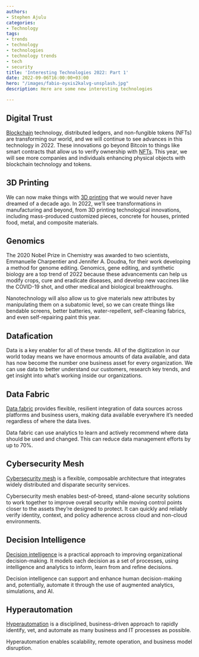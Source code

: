 ```yaml
---
authors:
- Stephen Ajulu
categories:
- Technology
tags:
- trends
- technology
- technologies
- technology trends
- tech
- security
title: 'Interesting Technologies 2022: Part 1'
date: 2022-09-06T16:00:00+03:00
hero: "/images/fabio-oyxis2kalvg-unsplash.jpg"
description: Here are some new interesting technologies

---
```

## Digital Trust

[Blockchain](https://bernardmarr.com/blockchain-distributed-ledgers/ "https://bernardmarr.com/blockchain-distributed-ledgers/") technology, distributed ledgers, and non-fungible tokens (NFTs) are transforming our world, and we will continue to see advances in this technology in 2022. These innovations go beyond Bitcoin to things like smart contracts that allow us to verify ownership with [NFTs](https://bernardmarr.com/the-10-best-examples-of-nfts/ "https://bernardmarr.com/the-10-best-examples-of-nfts/"). This year, we will see more companies and individuals enhancing physical objects with blockchain technology and tokens.

## 3D Printing

We can now make things with [3D printing](https://bernardmarr.com/top-6-most-amazing-ways-3d-printing-is-now-used-in-practice/ "https://bernardmarr.com/top-6-most-amazing-ways-3d-printing-is-now-used-in-practice/") that we would never have dreamed of a decade ago. In 2022, we’ll see transformations in manufacturing and beyond, from 3D printing technological innovations, including mass-produced customized pieces, concrete for houses, printed food, metal, and composite materials.

## Genomics

The 2020 Nobel Prize in Chemistry was awarded to two scientists, Emmanuelle Charpentier and Jennifer A. Doudna, for their work developing a method for genome editing. Genomics, gene editing, and synthetic biology are a top trend of 2022 because these advancements can help us modify crops, cure and eradicate diseases, and develop new vaccines like the COVID-19 shot, and other medical and biological breakthroughs.

Nanotechnology will also allow us to give materials new attributes by manipulating them on a subatomic level, so we can create things like bendable screens, better batteries, water-repellent, self-cleaning fabrics, and even self-repairing paint this year.

## Datafication

Data is a key enabler for all of these trends. All of the digitization in our world today means we have enormous amounts of data available, and data has now become the number one business asset for every organization. We can use data to better understand our customers, research key trends, and get insight into what’s working inside our organizations.

## Data Fabric

[Data fabric](https://www.gartner.com/smarterwithgartner/data-fabric-architecture-is-key-to-modernizing-data-management-and-integration) provides flexible, resilient integration of data sources across platforms and business users, making data available everywhere it’s needed regardless of where the data lives.

Data fabric can use analytics to learn and actively recommend where data should be used and changed. This can reduce data management efforts by up to 70%.

## Cybersecurity Mesh

[Cybersecurity mesh](https://www.gartner.com/en/articles/the-top-8-cybersecurity-predictions-for-2021-2022) is a flexible, composable architecture that integrates widely distributed and disparate security services.

Cybersecurity mesh enables best-of-breed, stand-alone security solutions to work together to improve overall security while moving control points closer to the assets they’re designed to protect. It can quickly and reliably verify identity, context, and policy adherence across cloud and non-cloud environments.

## Decision Intelligence

[Decision intelligence](https://www.gartner.com/smarterwithgartner/how-to-make-better-business-decisions) is a practical approach to improving organizational decision-making. It models each decision as a set of processes, using intelligence and analytics to inform, learn from and refine decisions.

Decision intelligence can support and enhance human decision-making and, potentially, automate it through the use of augmented analytics, simulations, and AI.

## Hyperautomation

[Hyperautomation](https://www.gartner.com/en/information-technology/glossary/hyperautomation) is a disciplined, business-driven approach to rapidly identify, vet, and automate as many business and IT processes as possible.

Hyperautomation enables scalability, remote operation, and business model disruption.